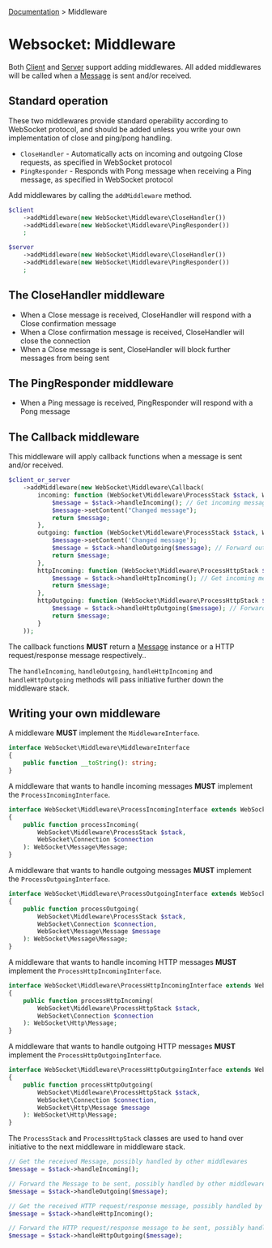 [Documentation](Index.md) > Middleware

# Websocket: Middleware

Both [Client](Client.md) and [Server](Server.md) support adding middlewares.
All added middlewares will be called when a [Message](Message.md) is sent and/or received.

## Standard operation

These two middlewares provide standard operability according to WebSocket protocol,
and should be added unless you write your own implementation of close and ping/pong handling.

* `CloseHandler` - Automatically acts on incoming and outgoing Close requests, as specified in WebSocket protocol
* `PingResponder` - Responds with Pong message when receiving a Ping message, as specified in WebSocket protocol

Add middlewares by calling the `addMiddleware` method.

```php
$client
    ->addMiddleware(new WebSocket\Middleware\CloseHandler())
    ->addMiddleware(new WebSocket\Middleware\PingResponder())
    ;

$server
    ->addMiddleware(new WebSocket\Middleware\CloseHandler())
    ->addMiddleware(new WebSocket\Middleware\PingResponder())
    ;
```

## The CloseHandler middleware

* When a Close message is received, CloseHandler will respond with a Close confirmation message
* When a Close confirmation message is received, CloseHandler will close the connection
* When a Close message is sent, CloseHandler will block further messages from being sent

## The PingResponder middleware

* When a Ping message is received, PingResponder will respond with a Pong message

## The Callback middleware

This middleware will apply callback functions when a message is sent and/or received.

```php
$client_or_server
    ->addMiddleware(new WebSocket\Middleware\Callback(
        incoming: function (WebSocket\Middleware\ProcessStack $stack, WebSocket\Connection $connection) {
            $message = $stack->handleIncoming(); // Get incoming message from next middleware
            $message->setContent("Changed message");
            return $message;
        },
        outgoing: function (WebSocket\Middleware\ProcessStack $stack, WebSocket\Connection $connection, WebSocket\Message\Message $message) {
            $message->setContent('Changed message');
            $message = $stack->handleOutgoing($message); // Forward outgoing message to next middleware
            return $message;
        },
        httpIncoming: function (WebSocket\Middleware\ProcessHttpStack $stack, WebSocket\Connection $connection) {
            $message = $stack->handleHttpIncoming(); // Get incoming message from next middleware
            return $message;
        },
        httpOutgoing: function (WebSocket\Middleware\ProcessHttpStack $stack, WebSocket\Connection $connection, WebSocket\Message\Message $message) {
            $message = $stack->handleHttpOutgoing($message); // Forward outgoing message to next middleware
            return $message;
        }
    ));
```

The callback functions **MUST** return a [Message](Message.md) instance or a HTTP request/response message respectively..

The `handleIncoming`, `handleOutgoing`, `handleHttpIncoming` and `handleHttpOutgoing` methods will pass initiative further down the middleware stack.

## Writing your own middleware

A middleware **MUST** implement the `MiddlewareInterface`.

```php
interface WebSocket\Middleware\MiddlewareInterface
{
    public function __toString(): string;
}
```

A middleware that wants to handle incoming messages **MUST** implement the `ProcessIncomingInterface`.

```php
interface WebSocket\Middleware\ProcessIncomingInterface extends WebSocket\Middleware\MiddlewareInterface
{
    public function processIncoming(
        WebSocket\Middleware\ProcessStack $stack,
        WebSocket\Connection $connection
    ): WebSocket\Message\Message;
}
```

A middleware that wants to handle outgoing messages **MUST** implement the `ProcessOutgoingInterface`.

```php
interface WebSocket\Middleware\ProcessOutgoingInterface extends WebSocket\Middleware\MiddlewareInterface
{
    public function processOutgoing(
        WebSocket\Middleware\ProcessStack $stack,
        WebSocket\Connection $connection,
        WebSocket\Message\Message $message
    ): WebSocket\Message\Message;
}
```

A middleware that wants to handle incoming HTTP messages **MUST** implement the `ProcessHttpIncomingInterface`.

```php
interface WebSocket\Middleware\ProcessHttpIncomingInterface extends WebSocket\Middleware\MiddlewareInterface
{
    public function processHttpIncoming(
        WebSocket\Middleware\ProcessHttpStack $stack,
        WebSocket\Connection $connection
    ): WebSocket\Http\Message;
}
```

A middleware that wants to handle outgoing HTTP messages **MUST** implement the `ProcessHttpOutgoingInterface`.

```php
interface WebSocket\Middleware\ProcessHttpOutgoingInterface extends WebSocket\Middleware\MiddlewareInterface
{
    public function processHttpOutgoing(
        WebSocket\Middleware\ProcessHttpStack $stack,
        WebSocket\Connection $connection,
        WebSocket\Http\Message $message
    ): WebSocket\Http\Message;
}
```

The `ProcessStack` and `ProcessHttpStack` classes are used to hand over initiative to the next middleware in middleware stack.

```php
// Get the received Message, possibly handled by other middlewares
$message = $stack->handleIncoming();

// Forward the Message to be sent, possibly handled by other middlewares
$message = $stack->handleOutgoing($message);

// Get the received HTTP request/response message, possibly handled by other middlewares
$message = $stack->handleHttpIncoming();

// Forward the HTTP request/response message to be sent, possibly handled by other middlewares
$message = $stack->handleHttpOutgoing($message);

```
